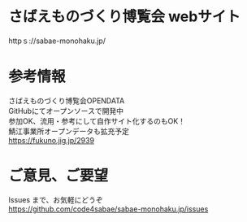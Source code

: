 # さばえものづくり博覧会 webサイト
httpｓ://sabae-monohaku.jp/  

# 参考情報
さばえものづくり博覧会OPENDATA  
GitHubにてオープンソースで開発中  
参加OK、流用・参考にして自作サイト化するのもOK！  
鯖江事業所オープンデータも拡充予定  
https://fukuno.jig.jp/2939  

# ご意見、ご要望
Issues まで、お気軽にどうぞ  
https://github.com/code4sabae/sabae-monohaku.jp/issues  

